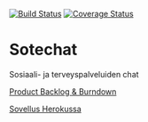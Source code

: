 [![Build Status](https://travis-ci.org/PauliNiva/Sotechat.svg?branch=master)](https://travis-ci.org/PauliNiva/Sotechat)
[![Coverage Status](https://coveralls.io/repos/github/PauliNiva/Sotechat/badge.svg?branch=master)](https://coveralls.io/github/PauliNiva/Sotechat?branch=master)
# Sotechat
Sosiaali- ja terveyspalveluiden chat

[Product Backlog & Burndown](https://docs.google.com/spreadsheets/d/1EZ8Fifzc0prou_ID6iEhDE1UBWLR6K3_YpwN-ACx0gE/edit?usp=sharing)

[Sovellus Herokussa](http://sotechat.herokuapp.com)

